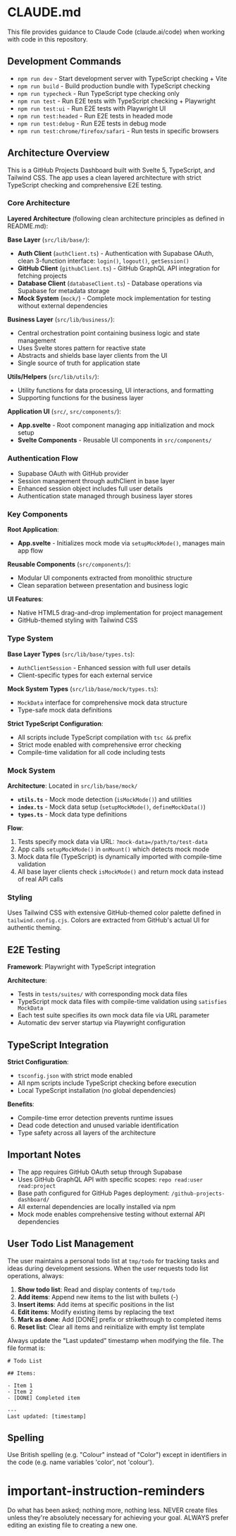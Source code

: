 # CLAUDE.md

This file provides guidance to Claude Code (claude.ai/code) when working with code in this repository.

## Development Commands

- `npm run dev` - Start development server with TypeScript checking + Vite
- `npm run build` - Build production bundle with TypeScript checking
- `npm run typecheck` - Run TypeScript type checking only
- `npm run test` - Run E2E tests with TypeScript checking + Playwright
- `npm run test:ui` - Run E2E tests with Playwright UI
- `npm run test:headed` - Run E2E tests in headed mode
- `npm run test:debug` - Run E2E tests in debug mode
- `npm run test:chrome/firefox/safari` - Run tests in specific browsers

## Architecture Overview

This is a GitHub Projects Dashboard built with Svelte 5, TypeScript, and Tailwind CSS. The app uses a clean layered architecture with strict TypeScript checking and comprehensive E2E testing.

### Core Architecture

**Layered Architecture** (following clean architecture principles as defined in README.md):

**Base Layer** (`src/lib/base/`):
- **Auth Client** (`authClient.ts`) - Authentication with Supabase OAuth, clean 3-function interface: `login()`, `logout()`, `getSession()`
- **GitHub Client** (`githubClient.ts`) - GitHub GraphQL API integration for fetching projects
- **Database Client** (`databaseClient.ts`) - Database operations via Supabase for metadata storage
- **Mock System** (`mock/`) - Complete mock implementation for testing without external dependencies

**Business Layer** (`src/lib/business/`):
- Central orchestration point containing business logic and state management
- Uses Svelte stores pattern for reactive state
- Abstracts and shields base layer clients from the UI
- Single source of truth for application state

**Utils/Helpers** (`src/lib/utils/`):
- Utility functions for data processing, UI interactions, and formatting
- Supporting functions for the business layer

**Application UI** (`src/`, `src/components/`):
- **App.svelte** - Root component managing app initialization and mock setup
- **Svelte Components** - Reusable UI components in `src/components/`

### Authentication Flow

- Supabase OAuth with GitHub provider
- Session management through authClient in base layer
- Enhanced session object includes full user details
- Authentication state managed through business layer stores

### Key Components

**Root Application**:
- **App.svelte** - Initializes mock mode via `setupMockMode()`, manages main app flow

**Reusable Components** (`src/components/`):
- Modular UI components extracted from monolithic structure
- Clean separation between presentation and business logic

**UI Features**:
- Native HTML5 drag-and-drop implementation for project management
- GitHub-themed styling with Tailwind CSS

### Type System

**Base Layer Types** (`src/lib/base/types.ts`):
- `AuthClientSession` - Enhanced session with full user details
- Client-specific types for each external service

**Mock System Types** (`src/lib/base/mock/types.ts`):
- `MockData` interface for comprehensive mock data structure
- Type-safe mock data definitions

**Strict TypeScript Configuration**:
- All scripts include TypeScript compilation with `tsc &&` prefix
- Strict mode enabled with comprehensive error checking
- Compile-time validation for all code including tests

### Mock System

**Architecture**: Located in `src/lib/base/mock/`
- **`utils.ts`** - Mock mode detection (`isMockMode()`) and utilities
- **`index.ts`** - Mock data setup (`setupMockMode()`, `defineMockData()`)
- **`types.ts`** - Mock data type definitions

**Flow**:
1. Tests specify mock data via URL: `?mock-data=/path/to/test-data`
2. App calls `setupMockMode()` in `onMount()` which detects mock mode
3. Mock data file (TypeScript) is dynamically imported with compile-time validation
4. All base layer clients check `isMockMode()` and return mock data instead of real API calls

### Styling

Uses Tailwind CSS with extensive GitHub-themed color palette defined in `tailwind.config.cjs`. Colors are extracted from GitHub's actual UI for authentic theming.

## E2E Testing

**Framework**: Playwright with TypeScript integration

**Architecture**:
- Tests in `tests/suites/` with corresponding mock data files
- TypeScript mock data files with compile-time validation using `satisfies MockData`
- Each test suite specifies its own mock data file via URL parameter
- Automatic dev server startup via Playwright configuration

## TypeScript Integration

**Strict Configuration**:
- `tsconfig.json` with strict mode enabled
- All npm scripts include TypeScript checking before execution
- Local TypeScript installation (no global dependencies)

**Benefits**:
- Compile-time error detection prevents runtime issues
- Dead code detection and unused variable identification
- Type safety across all layers of the architecture

## Important Notes

- The app requires GitHub OAuth setup through Supabase
- Uses GitHub GraphQL API with specific scopes: `repo read:user read:project`
- Base path configured for GitHub Pages deployment: `/github-projects-dashboard/`
- All external dependencies are locally installed via npm
- Mock mode enables comprehensive testing without external API dependencies

## User Todo List Management

The user maintains a personal todo list at `tmp/todo` for tracking tasks and ideas during development sessions. When the user requests todo list operations, always:

1. **Show todo list**: Read and display contents of `tmp/todo`
2. **Add items**: Append new items to the list with bullets (-)
3. **Insert items**: Add items at specific positions in the list
4. **Edit items**: Modify existing items by replacing the text
5. **Mark as done**: Add [DONE] prefix or strikethrough to completed items
6. **Reset list**: Clear all items and reinitialize with empty list template

Always update the "Last updated" timestamp when modifying the file. The file format is:
```
# Todo List

## Items:

- Item 1
- Item 2
- [DONE] Completed item

---
Last updated: [timestamp]
```

## Spelling

Use British spelling (e.g. "Colour" instead of "Color") except in identifiers in the code (e.g. name variables 'color', not 'colour').

# important-instruction-reminders
Do what has been asked; nothing more, nothing less.
NEVER create files unless they're absolutely necessary for achieving your goal.
ALWAYS prefer editing an existing file to creating a new one.
